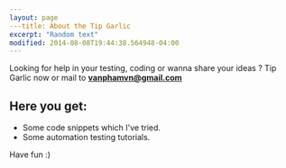 ```yaml
---
layout: page
---title: About the Tip Garlic
excerpt: "Random text"
modified: 2014-08-08T19:44:38.564948-04:00
---
```


Looking for help in your testing, coding or wanna share your ideas ? 
Tip Garlic now or mail to <strong>[vanphamvn@gmail.com](mailto:vanphamvn@gmail.com)</strong>

## Here you get:

* Some code snippets which I've tried.
* Some automation testing tutorials.



Have fun :)


